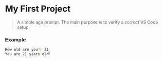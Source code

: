 # My First Project

> A simple age prompt. The main purpose is to verify a correct VS Code setup.

### Example

```bash
How old are you?: 21
You are 21 years old!